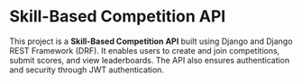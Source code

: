 # Skill-Based Competition API

This project is a **Skill-Based Competition API** built using Django and Django REST Framework (DRF). It enables users to create and join competitions, submit scores, and view leaderboards. The API also ensures authentication and security through JWT authentication.
